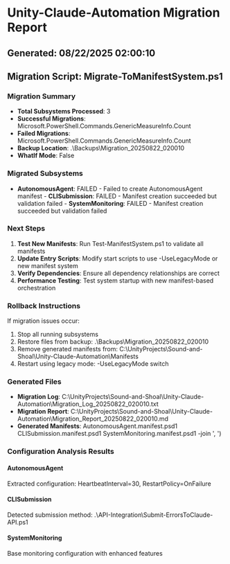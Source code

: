 ﻿# Unity-Claude-Automation Migration Report
## Generated: 08/22/2025 02:00:10
## Migration Script: Migrate-ToManifestSystem.ps1

### Migration Summary
- **Total Subsystems Processed**: 3
- **Successful Migrations**: Microsoft.PowerShell.Commands.GenericMeasureInfo.Count
- **Failed Migrations**: Microsoft.PowerShell.Commands.GenericMeasureInfo.Count
- **Backup Location**: .\Backups\Migration_20250822_020010
- **WhatIf Mode**: False

### Migrated Subsystems
- **AutonomousAgent**: FAILED - Failed to create AutonomousAgent manifest - **CLISubmission**: FAILED - Manifest creation succeeded but validation failed - **SystemMonitoring**: FAILED - Manifest creation succeeded but validation failed

### Next Steps
1. **Test New Manifests**: Run Test-ManifestSystem.ps1 to validate all manifests
2. **Update Entry Scripts**: Modify start scripts to use -UseLegacyMode or new manifest system
3. **Verify Dependencies**: Ensure all dependency relationships are correct
4. **Performance Testing**: Test system startup with new manifest-based orchestration

### Rollback Instructions
If migration issues occur:
1. Stop all running subsystems
2. Restore files from backup: .\Backups\Migration_20250822_020010
3. Remove generated manifests from: C:\UnityProjects\Sound-and-Shoal\Unity-Claude-Automation\Manifests
4. Restart using legacy mode: -UseLegacyMode switch

### Generated Files
- **Migration Log**: C:\UnityProjects\Sound-and-Shoal\Unity-Claude-Automation\Migration_Log_20250822_020010.txt
- **Migration Report**: C:\UnityProjects\Sound-and-Shoal\Unity-Claude-Automation\Migration_Report_20250822_020010.md
- **Generated Manifests**: AutonomousAgent.manifest.psd1 CLISubmission.manifest.psd1 SystemMonitoring.manifest.psd1 -join ', ')

### Configuration Analysis Results
#### AutonomousAgent
Extracted configuration: HeartbeatInterval=30, RestartPolicy=OnFailure
 #### CLISubmission
Detected submission method: .\API-Integration\Submit-ErrorsToClaude-API.ps1
 #### SystemMonitoring
Base monitoring configuration with enhanced features


